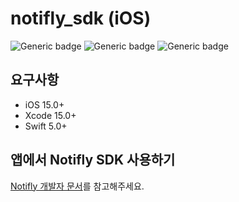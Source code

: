 # notifly_sdk (iOS)

![Generic badge](https://img.shields.io/badge/pod-2.0.0-green.svg)
![Generic badge](https://img.shields.io/badge/platform-ios-blue.svg)
![Generic badge](https://img.shields.io/badge/ios-15.0+-blue.svg)

## 요구사항

- iOS 15.0+
- Xcode 15.0+
- Swift 5.0+

## 앱에서 Notifly SDK 사용하기
[Notifly 개발자 문서](https://docs.notifly.tech/ko/developer-guide/client-sdk/ios-sdk)를 참고해주세요.
